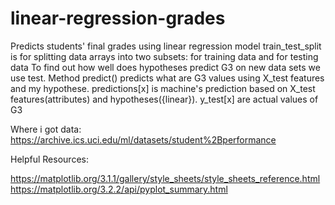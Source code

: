# linear-regression-grades
Predicts students' final grades using linear regression model
train_test_split is for splitting data arrays into two subsets: for training data and for testing data
To find out how well does hypotheses predict G3 on new data sets we use test. Method predict() predicts what are G3 values using X_test features and my hypothese. 
predictions[x] is machine's prediction based on X_test features(attributes) and hypotheses({linear}). y_test[x] are actual values of G3 


Where i got data: https://archive.ics.uci.edu/ml/datasets/student%2Bperformance

Helpful Resources:

 https://matplotlib.org/3.1.1/gallery/style_sheets/style_sheets_reference.html
 https://matplotlib.org/3.2.2/api/pyplot_summary.html
